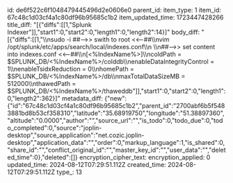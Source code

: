 id: de6f522c6f1048479445496d2e0606e0
parent_id: 
item_type: 1
item_id: 67c48c1d03cf4a1c80df96b95685c1b2
item_updated_time: 1723447428266
title_diff: "[{\"diffs\":[[1,\"Splunk Indexer\"]],\"start1\":0,\"start2\":0,\"length1\":0,\"length2\":14}]"
body_diff: "[{\"diffs\":[[1,\"\\\nsudo -i ##-->> swith to root <<--##\\\nvim /opt/splunk/etc/apps/search/local/indexes.conf\\\n \\\n##-->> set content into indexes.conf <<--##\\\n[<%IndexName%>]\\\ncoldPath = $SPLUNK_DB/<%IndexName%>/colddb\\\nenableDataIntegrityControl = 1\\\nenableTsidxReduction = 0\\\nhomePath = $SPLUNK_DB/<%IndexName%>/db\\\nmaxTotalDataSizeMB = 512000\\\nthawedPath = $SPLUNK_DB/<%IndexName%>/thaweddb\"]],\"start1\":0,\"start2\":0,\"length1\":0,\"length2\":362}]"
metadata_diff: {"new":{"id":"67c48c1d03cf4a1c80df96b95685c1b2","parent_id":"2700abf6b5f5483881bd8b53cf358310","latitude":"35.68919750","longitude":"51.38897360","altitude":"0.0000","author":"","source_url":"","is_todo":0,"todo_due":0,"todo_completed":0,"source":"joplin-desktop","source_application":"net.cozic.joplin-desktop","application_data":"","order":0,"markup_language":1,"is_shared":0,"share_id":"","conflict_original_id":"","master_key_id":"","user_data":"","deleted_time":0},"deleted":[]}
encryption_cipher_text: 
encryption_applied: 0
updated_time: 2024-08-12T07:29:51.112Z
created_time: 2024-08-12T07:29:51.112Z
type_: 13